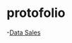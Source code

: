 # protofolio

-<a href = "https://github.com/hasanuddin95/protofolio/blob/main/supermarket_sales.csv">Data Sales</a>
